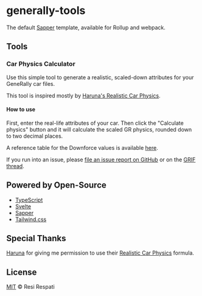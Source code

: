 # generally-tools

The default [Sapper](https://github.com/sveltejs/sapper) template, available for Rollup and webpack.

## Tools

### Car Physics Calculator

Use this simple tool to generate a realistic, scaled-down attributes for your GeneRally car files.

This tool is inspired mostly by [Haruna's Realistic Car Physics](http://forum.generally-racers.com/viewtopic.php?f=9&t=302).

#### How to use

First, enter the real-life attributes of your car. Then click the "Calculate physics" button and it will calculate the scaled GR physics, rounded down to two decimal places.

A reference table for the Downforce values is available [here](http://resir014.github.io/generally-tools/downforce-reference/).

If you run into an issue, please [file an issue report on GitHub](https://github.com/resir014/generally-tools/issues) or on the [GRIF thread](http://forum.generally-racers.com/viewtopic.php?f=8&t=4082).

## Powered by Open-Source

- [TypeScript](https://www.typescriptlang.org/)
- [Svelte](https://svelte.dev/)
- [Sapper](https://sapper.svelte.dev/)
- [Tailwind.css](https://tailwindcss.com/)

## Special Thanks

[Haruna](http://forum.generally-racers.com/memberlist.php?mode=viewprofile&u=100&sid=8303c995a0a78f538bc2a12528a2f47c) for giving me permission to use their [Realistic Car Physics](http://forum.generally-racers.com/viewtopic.php?f=9&t=302) formula.

## License

[MIT](LICENSE) &copy; Resi Respati
